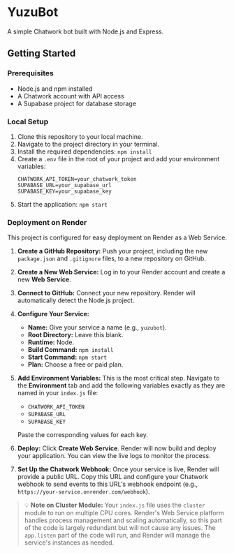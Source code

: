 # YuzuBot

A simple Chatwork bot built with Node.js and Express.

## Getting Started

### Prerequisites

* Node.js and npm installed
* A Chatwork account with API access
* A Supabase project for database storage

### Local Setup

1.  Clone this repository to your local machine.
2.  Navigate to the project directory in your terminal.
3.  Install the required dependencies:
    `npm install`
4.  Create a `.env` file in the root of your project and add your environment variables:
    ```
    CHATWORK_API_TOKEN=your_chatwork_token
    SUPABASE_URL=your_supabase_url
    SUPABASE_KEY=your_supabase_key
    ```
5.  Start the application:
    `npm start`

### Deployment on Render

This project is configured for easy deployment on Render as a Web Service.

1.  **Create a GitHub Repository:** Push your project, including the new `package.json` and `.gitignore` files, to a new repository on GitHub.
2.  **Create a New Web Service:** Log in to your Render account and create a new **Web Service**.
3.  **Connect to GitHub:** Connect your new repository. Render will automatically detect the Node.js project.
4.  **Configure Your Service:**
    * **Name:** Give your service a name (e.g., `yuzubot`).
    * **Root Directory:** Leave this blank.
    * **Runtime:** Node.
    * **Build Command:** `npm install`
    * **Start Command:** `npm start`
    * **Plan:** Choose a free or paid plan.
5.  **Add Environment Variables:** This is the most critical step. Navigate to the **Environment** tab and add the following variables exactly as they are named in your `index.js` file:
    * `CHATWORK_API_TOKEN`
    * `SUPABASE_URL`
    * `SUPABASE_KEY`
    
    Paste the corresponding values for each key.
6.  **Deploy:** Click **Create Web Service**. Render will now build and deploy your application. You can view the live logs to monitor the process.
7.  **Set Up the Chatwork Webhook:** Once your service is live, Render will provide a public URL. Copy this URL and configure your Chatwork webhook to send events to this URL's webhook endpoint (e.g., `https://your-service.onrender.com/webhook`).

> 💡 **Note on Cluster Module:** Your `index.js` file uses the `cluster` module to run on multiple CPU cores. Render's Web Service platform handles process management and scaling automatically, so this part of the code is largely redundant but will not cause any issues. The `app.listen` part of the code will run, and Render will manage the service's instances as needed.
